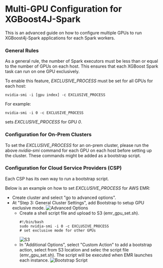 
# Multi-GPU Configuration for XGBoost4J-Spark

This is an advanced guide on how to configure multiple GPUs to run XGBoost4j-Spark applications for each Spark workers.

### General Rules

As a general rule, the number of Spark executors must be less than or equal to the number of GPUs on each host. This ensures that each XGBoost Spark task can run on one GPU exclusively.

To enable this feature, *EXCLUSIVE_PROCESS* must be set for all GPUs for each host:

```
nvidia-smi -i [gpu index] -c EXCLUSIVE_PROCESS
```

For example:

```
nvidia-smi -i 0 -c EXCLUSIVE_PROCESS
```

sets *EXCLUSIVE_PROCESS* for GPU *0*.

### Configuration for On-Prem Clusters

To set the *EXCLUSIVE_PROCESS* for an on-prem cluster, please run the above *nvidia-smi* command for each GPU on each host before setting up the cluster. These commands might be added as a bootstrap script.

### Configuration for Cloud Service Providers (CSP)

Each CSP has its own way to run a bootstrap script. 

Below is an example on how to set *EXCLUSIVE_PROCESS*  for AWS EMR:

- Create cluster and select  "go to advanced options".
- At  "Step 3:  General Cluster Settings", add Bootstrap to setup GPU exclusive mode.
  ![Advanced Options](pics/multi-gpu-advanced-options.png)
    - Create a shell script file and upload to S3  (emr_gpu_set.sh).
      ```
      #!/bin/bash
      sudo nvidia-smi -i 0 -c EXCLUSIVE_PROCESS
      # set exclusive mode for other GPUs
      ```
      ![S3](pics/multi-gpu-s3.png)
    - In "Additional Options", select "Custom Action" to add a bootstrap action, select from S3 location and selec the script file (emr_gpu_set.sh). The script will be executed when EMR launches each instance.
      ![Bootstrap Script](pics/multi-gpu-bootstrap.png)
